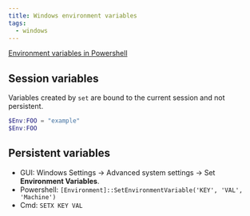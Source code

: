 ```yaml
---
title: Windows environment variables
tags:
  - windows
---
```


[Environment variables in Powershell](https://learn.microsoft.com/en-us/powershell/module/microsoft.powershell.core/about/about_environment_variables?view=powershell-7.3)

## Session variables

Variables created by `set` are bound to the current session and not persistent.

```powershell
$Env:FOO = "example"
$Env:FOO
```

## Persistent variables

+ GUI: Windows Settings -> Advanced system settings -> Set **Environment Variables**.
+ Powershell: `[Environment]::SetEnvironmentVariable('KEY', 'VAL', 'Machine')`
+ Cmd: `SETX KEY VAL`
